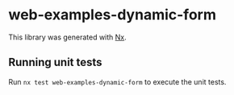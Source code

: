 # web-examples-dynamic-form

This library was generated with [Nx](https://nx.dev).

## Running unit tests

Run `nx test web-examples-dynamic-form` to execute the unit tests.
